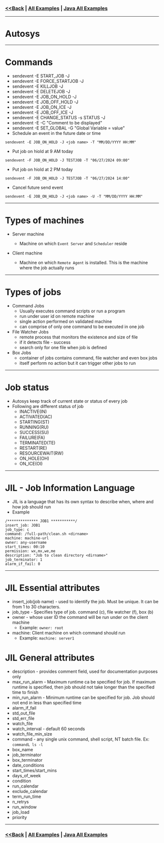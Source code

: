 ### [<<Back](../README.md) | [All Examples](https://github.com/avinashbabudonthu/java/blob/master/java-v2/README.md) | [Java All Examples](https://github.com/avinashbabudonthu/java/blob/master/README.md)
------
# Autosys
------
# Commands
* sendevent -E START_JOB -J <job name>
* sendevent -E FORCE_STARTJOB -J <job name>
* sendevent -E KILLJOB -J <job name>
* sendevent -E DELETEJOB -J <job name>
* sendevent -E JOB_ON_HOLD -J <job name>
* sendevent -E JOB_OFF_HOLD -J <job name>
* sendevent -E JOB_ON_ICE -J <job name>
* sendevent -E JOB_OFF_ICE -J <job name>
* sendevent -E CHANGE_STATUS -s STATUS -J <job name>
* sendevent -E <any event> -C "Comment to be displayed"
* sendevent -E SET_GLOBAL -G "Global Variable = value"
* Schedule an event in the future date or time
```
sendevent -E JOB_ON_HOLD -J <job name> -T "MM/DD/YYYY HH:MM"
```
* Put job on hiold at 9 AM today
```
sendevent -F JOB_ON_HOLD -J TESTJOB -T "06/27/2024 09:00"
```
* Put job on hiold at 2 PM today
```
sendevent -F JOB_ON_HOLD -J TESTJOB -T "06/27/2024 14:00"
```
* Cancel future send event
```
sendevent -E JOB_ON_HOLD -J <job name> -U -T "MM/DD/YYYY HH:MM"
```
------
# Types of machines
* Server machine
	* Machine on which `Event Server` and `Scheduler` reside
	
* Client machine
	* Machine on which `Remote Agent` is installed. This is the machine where the job actually runs
------
# Types of jobs
* Command Jobs
	* Usually executes command scripts or run a program
	* run under user id on remote machine
	* single action performed on validated machine
	* can comprise of only one command to be executed in one job
* File Watcher Jobs
	* remote process that monitors the existence and size of file
	* if it detects file - success
	* search only for one file when job is defined
* Box Jobs
	* container of jobs contains command, file watcher and even box jobs
	* itself perform no action but it can trigger other jobs to run
------
# Job status
* Autosys keep track of current state or status of every job
* Following are different status of job
	* INACTIVE(IN)
	* ACTIVATED(AC)
	* STARTING(ST)
	* RUNNING(RU)
	* SUCCESS(SU)
	* FAILURE(FA)
	* TERMINATED(TE)
	* RESTART(RE)
	* RESOURCEWAIT(RW)
	* ON_HOLE(OH)
	* ON_ICE(OI)
------
# JIL - Job Information Language
* JIL is a language that has its own syntax to describe when, where and how job should run
* Example
```
/************** JOB1 ***********/
insert_job: JOB1
job_type: c
command: /full-path/clean.sh <dirname>
machine: machine-url
owner: any-username
start_times: 00:10
permission: wx,mx,we,me
description: "Job to clean directory <dirname>"
job_terminator: 1
alarm_if_fail: 0
```
------
# JIL Essential attributes
* insert_job(job name) - used to identify the job. Must be unique. It can be from 1 to 30 characters. 
* job_type - Specifies type of job. command (c), file watcher (f), box (b)
* owner - whose user ID the command will be run under on the client machine
	* Example: `owner: root`
* machine: Client machine on which command should run
	* Example: `machine: server1`

# JIL General attributes
* description - provides comment field, used for documentation purposes only
* max_run_alarm - Maximum runtime ca be specified for job. If maximum runtime is specified, then job should not take longer than the specified time to finish
* min_run_alarm - Minimum runtime can be specified for job. Job should not end in less than specified time
* alarm_if_fail
* std_out_file
* std_err_file
* watch_file
* watch_interval - default 60 seconds
* watch_file_min_size
* command - any single unix command, shell script, NT batch file. Ex: `commandL ls -l`
* box_name
* job_terminator
* box_terminator
* date_conditions
* start_times/start_mins
* days_of_week
* condition
* run_calendar
* exclude_calendar
* term_run_time
* n_retrys
* run_window
* job_load
* priority
------
### [<<Back](../README.md) | [All Examples](https://github.com/avinashbabudonthu/java/blob/master/java-v2/README.md) | [Java All Examples](https://github.com/avinashbabudonthu/java/blob/master/README.md)